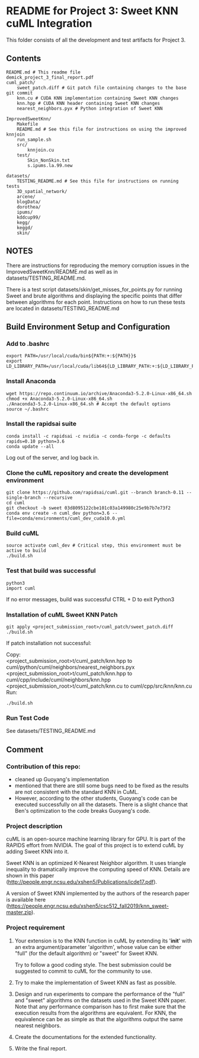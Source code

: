 # README for Project 3: Sweet KNN cuML Integration
This folder consists of all the development and test artifacts for Project 3.
## Contents
    README.md # This readme file
    demick_project_3_final_report.pdf
    cuml_patch/
        sweet_patch.diff # Git patch file containing changes to the base git commit
        knn.cu # CUDA KNN implementation containing Sweet KNN changes
        knn.hpp # CUDA KNN header containing Sweet KNN changes
        nearest_neighbors.pyx # Python integration of Sweet KNN

    ImprovedSweetKnn/
        Makefile
        README.md # See this file for instructions on using the improved knnjoin
        run_sample.sh
        src/
            knnjoin.cu
        test/
            Skin_NonSkin.txt
            s.ipums.la.99.new

    datasets/
        TESTING_README.md # See this file for instructions on running tests
        3D_spatial_network/
        arcene/
        blogData/
        dorothea/
        ipums/
        kddcup99/
        kegg/
        keggd/
        skin/
        
## NOTES
There are instructions for reproducing the memory corruption issues in the ImprovedSweetKnn/README.md as well as in datasets/TESTING_README.md.

There is a test script datasets/skin/get_misses_for_points.py for running Sweet and brute algorithms and displaying the specific points that differ between algorithms for each point. Instructions on how to run these tests are located in datasets/TESTING_README.md

## Build Environment Setup and Configuration

### Add to .bashrc
	export PATH=/usr/local/cuda/bin${PATH:+:${PATH}}$
	export LD_LIBRARY_PATH=/usr/local/cuda/lib64${LD_LIBRARY_PATH:+:${LD_LIBRARY_PATH}}

### Install Anaconda
	wget https://repo.continuum.io/archive/Anaconda3-5.2.0-Linux-x86_64.sh
	chmod +x Anaconda3-5.2.0-Linux-x86_64.sh
	./Anaconda3-5.2.0-Linux-x86_64.sh # Accept the default options
	source ~/.bashrc

### Install the rapidsai suite
	conda install -c rapidsai -c nvidia -c conda-forge -c defaults rapids=0.10 python=3.6
	conda update --all

Log out of the server, and log back in.

### Clone the cuML repository and create the development environment
	git clone https://github.com/rapidsai/cuml.git --branch branch-0.11 --single-branch --recursive
	cd cuml
    git checkout -b sweet 03d8095122cbe101c03a149980c25e9b7b7e73f2
	conda env create -n cuml_dev python=3.6 --file=conda/environments/cuml_dev_cuda10.0.yml

### Build cuML
	source activate cuml_dev # Critical step, this environment must be active to build
    ./build.sh

### Test that build was successful
    python3
    import cuml
If no error messages, build was successful CTRL + D to exit Python3

### Installation of cuML Sweet KNN Patch
    git apply <project_submission_root>/cuml_patch/sweet_patch.diff
    ./build.sh

If patch installation not successful:

Copy:  
    <project_submission_root>t/cuml_patch/knn.hpp to cuml/python/cuml/neighbors/nearest_neighbors.pyx  
    <project_submission_root>t/cuml_patch/knn.hpp to cuml/cpp/include/cuml/neighbors/knn.hpp  
    <project_submission_root>t/cuml_patch/knn.cu to cuml/cpp/src/knn/knn.cu  
Run:  

    ./build.sh

### Run Test Code
See datasets/TESTING_README.md



## Comment

### Contribution of this repo: 
* cleaned up Guoyang's implementation
* mentioned that there are still some bugs need to be fixed as the results are not consistent with the standard KNN in CuML.
* However, according to the other students, Guoyang's code can be executed successfully on all the datasets. There is a slight chance that Ben's optimization to the code breaks Guoyang's code.

### Project description 
cuML is an open-source machine learning library for GPU. It is part of the RAPIDS effort from NVIDIA. The goal of this project is to extend cuML by adding Sweet KNN into it.

Sweet KNN is an optimized K-Nearest Neighbor algorithm. It uses triangle inequality to dramatically improve the computing speed of KNN. Details are shown in this paper (http://people.engr.ncsu.edu/xshen5/Publications/icde17.pdf).

A version of Sweet KNN implemented by the authors of the research paper is available here (https://people.engr.ncsu.edu/xshen5/csc512_fall2019/knn_sweet-master.zip).

### Project requirement 
1) Your extension is to the KNN function in cuML by extending its '__init__' with an extra argument/parameter 'algorithm', whose value can be either "full" (for the default algorithm) or "sweet" for Sweet KNN.

   Try to follow a good coding style. The best submission could be suggested to commit to cuML for the community to use.

2) Try to make the implementation of Sweet KNN as fast as possible.

3) Design and run experiments to compare the performance of the "full" and "sweet" algorithms on the datasets used in the Sweet KNN paper. Note that any performance comparison has to first make sure that the execution results from the algorithms are equivalent. For KNN, the equivalence can be as simple as that the algorithms output the same nearest neighbors.

4) Create the documentations for the extended functionality.

5) Write the final report.

 

